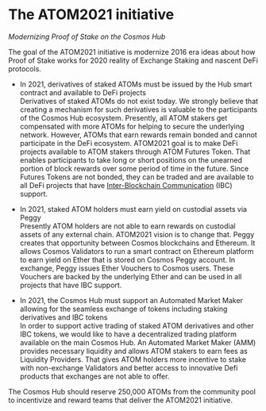 # The ATOM2021 initiative

*Modernizing Proof of Stake on the Cosmos Hub*

The goal of the ATOM2021 initiative is modernize 2016 era ideas about how Proof of Stake works for 2020 reality of Exchange Staking and nascent DeFi protocols.

* In 2021, derivatives of staked ATOMs must be issued by the Hub smart contract and available to DeFi projects\
Derivatives of staked ATOMs do not exist today. We strongly believe that creating a mechanism for such derivatives is valuable to the participants of the Cosmos Hub ecosystem.  Presently, all ATOM stakers get compensated with more ATOMs for helping to secure the underlying network. However, ATOMs that earn rewards remain bonded and cannot participate in the DeFi ecosystem. ATOM2021 goal is to make DeFi projects available to ATOM stakers through ATOM Futures Token. That enables participants to take long or short positions on the unearned portion of block rewards over some period of time in the future. Since Futures Tokens are not bonded, they can be traded and are available to all DeFi projects that have [Inter-Blockchain Communication](https://cosmos.network/ibc) (IBC) support.

* In 2021, staked ATOM holders must earn yield on custodial assets via Peggy\
Presently ATOM holders are not able to earn rewards on custodial assets of any external chain.  ATOM2021 vision is to change that. Peggy creates that opportunity between Cosmos blockchains and Ethereum. It allows Cosmos Validators to run a smart contract on Ethereum platform to earn yield on Ether that is stored on Cosmos Peggy account. In exchange, Peggy issues Ether Vouchers to Cosmos users. These Vouchers are backed by the underlying Ether and can be used in all projects that have IBC support.

* In 2021, the Cosmos Hub must support an Automated Market Maker allowing for the seamless exchange of tokens including staking derivatives and IBC tokens\
In order to support active trading of staked ATOM derivatives and other IBC tokens, we would like to have a decentralized trading platform available on the main Cosmos Hub. An Automated Market Maker (AMM) provides necessary liquidity and allows ATOM stakers to earn fees as Liquidity Providers. That gives ATOM holders more incentive to stake with non-exchange Validators and better access to innovative Defi products that exchanges are not able to offer.

The Cosmos Hub should reserve 250,000 ATOMs from the community pool to incentivize and reward teams that deliver the ATOM2021 initiative.
